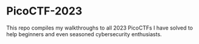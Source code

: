 # PicoCTF-2023
This repo compiles my walkthroughs to all 2023 PicoCTFs I have solved to help beginners and even seasoned cybersecurity enthusiasts.
